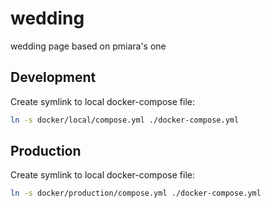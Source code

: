# wedding

wedding page based on pmiara's one

## Development

Create symlink to local docker-compose file:

```bash
ln -s docker/local/compose.yml ./docker-compose.yml
```

## Production

Create symlink to local docker-compose file:

```bash
ln -s docker/production/compose.yml ./docker-compose.yml
```
